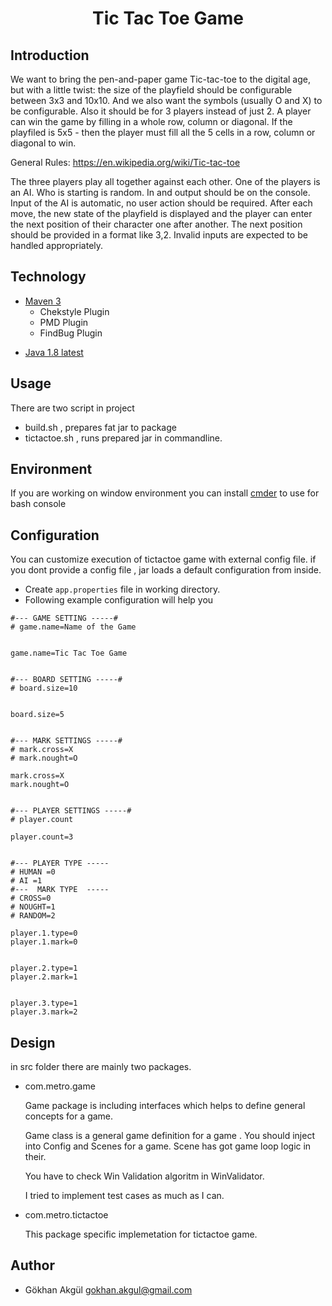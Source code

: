 <h1 align="center"> Tic Tac Toe Game </h1>

## Introduction

<p>We want to bring the pen-and-paper game Tic-tac-toe to the digital age, but
with a little twist: the size of the playfield should be configurable
between 3x3 and 10x10. And we also want the symbols (usually O and X) to be
configurable. Also it should be for 3 players instead of just 2. A player
can win the game by filling in a whole row, column or diagonal. If the
playfiled is 5x5 - then the player must fill all the 5 cells in a row,
column or diagonal to win.</p>

General Rules: https://en.wikipedia.org/wiki/Tic-tac-toe
<p>
The three players play all together against each other. One of the players
is an AI. Who is starting is random. In and output should be on the
console. Input of the AI is automatic, no user action should be required.
After each move, the new state of the playfield is displayed and the player
can enter the next position of their character one after another. The next
position should be provided in a format like 3,2. Invalid inputs are
expected to be handled appropriately.
</p>

## Technology

- [Maven 3](https://maven.apache.org/)
  - Chekstyle Plugin
  - PMD Plugin
  - FindBug Plugin
* [Java 1.8 latest](https://www.oracle.com/technetwork/java/javase/downloads/jdk8-downloads-2133151.html)

## Usage

There are two script in project
* build.sh , prepares fat jar to package
* tictactoe.sh , runs prepared jar in commandline.


## Environment

If you are working on window environment you can install [cmder](http://cmder.net/)
to use for bash console

## Configuration

You can customize execution of tictactoe game with external config file.
if you dont provide a config file , jar loads a default configuration from inside.

* Create ``` app.properties ``` file in working directory.
* Following example configuration will help you
```
#--- GAME SETTING -----#
# game.name=Name of the Game


game.name=Tic Tac Toe Game


#--- BOARD SETTING -----#
# board.size=10


board.size=5


#--- MARK SETTINGS -----#
# mark.cross=X
# mark.nought=O

mark.cross=X
mark.nought=O


#--- PLAYER SETTINGS -----#
# player.count

player.count=3


#--- PLAYER TYPE -----
# HUMAN =0
# AI =1
#---  MARK TYPE  -----
# CROSS=0
# NOUGHT=1
# RANDOM=2

player.1.type=0
player.1.mark=0


player.2.type=1
player.2.mark=1


player.3.type=1
player.3.mark=2

```


## Design

in src folder there are mainly two packages.

* com.metro.game

  Game package is including interfaces which helps to define general concepts for a game.

  Game class is a general game definition for a game . You should inject into Config and Scenes for a game. Scene has got game loop logic in their.


  You have to check  Win Validation algoritm in WinValidator.

  I tried to implement test cases as much as I can.


* com.metro.tictactoe

   This package specific implemetation for tictactoe game.




## Author

* Gökhan Akgül <a href="mailto:gokhan.akgul@gmail.com">gokhan.akgul@gmail.com</a>
